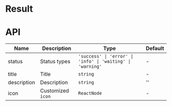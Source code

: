 # Result

<code src="./demos/demo1.tsx"></code>

# API

| Name        | Description       | Type                                                       | Default |
| ----------- | ----------------- | ---------------------------------------------------------- | ------- |
| status      | Status types      | `'success' \| 'error' \| 'info' \| 'waiting' \| 'warning'` | -       |
| title       | Title             | `string`                                                   | -       |
| description | Description       | `string`                                                   | ''      |
| icon        | Customized `icon` | `ReactNode`                                                | -       |
